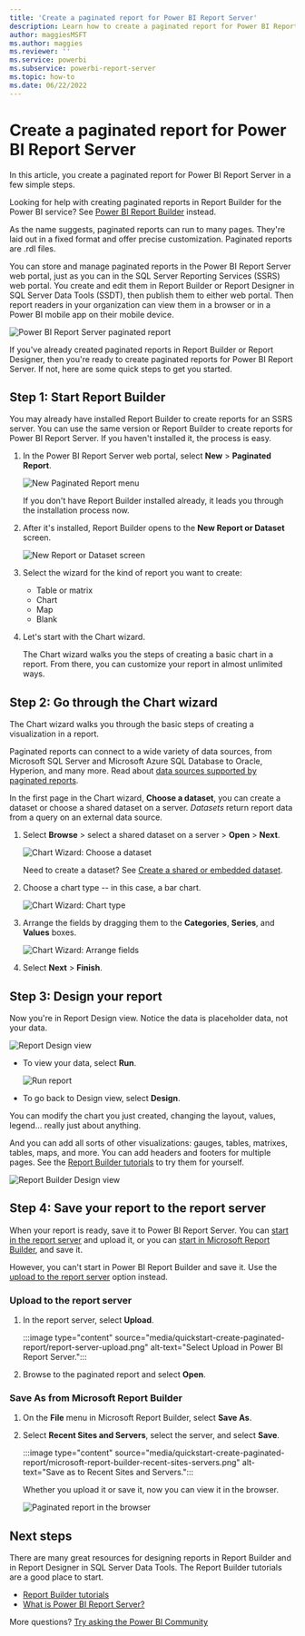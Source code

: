 ```yaml
---
title: 'Create a paginated report for Power BI Report Server'
description: Learn how to create a paginated report for Power BI Report Server in a few simple steps.
author: maggiesMSFT
ms.author: maggies
ms.reviewer: ''
ms.service: powerbi
ms.subservice: powerbi-report-server
ms.topic: how-to
ms.date: 06/22/2022
---
```

# Create a paginated report for Power BI Report Server

In this article, you create a paginated report for Power BI Report Server in a few simple steps.

Looking for help with creating paginated reports in Report Builder for the Power BI service? See [Power BI Report Builder](../paginated-reports/report-builder-power-bi.md) instead.

As the name suggests, paginated reports can run to many pages. They're laid out in a fixed format and offer precise customization. Paginated reports are .rdl files.

You can store and manage paginated reports in the Power BI Report Server web portal, just as you can in the SQL Server Reporting Services (SSRS) web portal. You create and edit them in Report Builder or Report Designer in SQL Server Data Tools (SSDT), then publish them to either web portal. Then report readers in your organization can view them in a browser or in a Power BI mobile app on their mobile device.

![Power BI Report Server paginated report](media/quickstart-create-paginated-report/reportserver-paginated-report.png)

If you've already created paginated reports in Report Builder or Report Designer, then you're ready to create paginated reports for Power BI Report Server. If not, here are some quick steps to get you started.

## Step 1: Start Report Builder
You may already have installed Report Builder to create reports for an SSRS server. You can use the same version or Report Builder to create reports for Power BI Report Server. If you haven't installed it, the process is easy.

1. In the Power BI Report Server web portal, select **New** > **Paginated Report**.
   
    ![New Paginated Report menu](media/quickstart-create-paginated-report/reportserver-new-paginated-report-menu.png)
   
    If you don't have Report Builder installed already, it leads you through the installation process now.
2. After it's installed, Report Builder opens to the **New Report or Dataset** screen.
   
    ![New Report or Dataset screen](media/quickstart-create-paginated-report/reportserver-paginated-new-report-screen.png)
3. Select the wizard for the kind of report you want to create:
   
   * Table or matrix
   * Chart
   * Map
   * Blank
4. Let's start with the Chart wizard.
   
    The Chart wizard walks you the steps of creating a basic chart in a report. From there, you can customize your report in almost unlimited ways.

## Step 2: Go through the Chart wizard
The Chart wizard walks you through the basic steps of creating a visualization in a report.

Paginated reports can connect to a wide variety of data sources, from Microsoft SQL Server and Microsoft Azure SQL Database to Oracle, Hyperion, and many more. Read about [data sources supported by paginated reports](connect-data-sources.md).

In the first page in the Chart wizard, **Choose a dataset**, you can create a dataset or choose a shared dataset on a server. *Datasets* return report data from a query on an external data source.

1. Select **Browse** > select a shared dataset on a server > **Open** > **Next**.
   
    ![Chart Wizard: Choose a dataset](media/quickstart-create-paginated-report/reportserver-paginated-choose-dataset.png)
   
     Need to create a dataset? See [Create a shared or embedded dataset](/sql/reporting-services/report-data/create-a-shared-dataset-or-embedded-dataset-report-builder-and-ssrs).
2. Choose a chart type -- in this case, a bar chart.
   
    ![Chart Wizard: Chart type](media/quickstart-create-paginated-report/reportserver-paginated-choose-chart-type.png)
3. Arrange the fields by dragging them to the **Categories**, **Series**, and **Values** boxes.
   
    ![Chart Wizard: Arrange fields](media/quickstart-create-paginated-report/reportserver-paginated-arrange-fields.png)
4. Select **Next** > **Finish**.

## Step 3: Design your report
Now you're in Report Design view. Notice the data is placeholder data, not your data.

![Report Design view](media/quickstart-create-paginated-report/reportserver-paginated-preview-report.png)

* To view your data, select **Run**.
  
     ![Run report](media/quickstart-create-paginated-report/reportserver-paginated-run-report.png)
* To go back to Design view, select **Design**.

You can modify the chart you just created, changing the layout, values, legend... really just about anything.

And you can add all sorts of other visualizations: gauges, tables, matrixes, tables, maps, and more. You can add headers and footers for multiple pages. See the [Report Builder tutorials](/sql/reporting-services/report-builder-tutorials) to try them for yourself.

![Report Builder Design view](media/quickstart-create-paginated-report/reportserver-paginated-finished-design-report.png)

## Step 4: Save your report to the report server

When your report is ready, save it to Power BI Report Server. You can [start in the report server](#upload-to-the-report-server) and upload it, or you can [start in Microsoft Report Builder](#save-as-from-microsoft-report-builder), and save it.

However, you can't start in Power BI Report Builder and save it. Use the [upload to the report server](#upload-to-the-report-server) option instead.

### Upload to the report server

1. In the report server, select **Upload**.

    :::image type="content" source="media/quickstart-create-paginated-report/report-server-upload.png" alt-text="Select Upload in Power BI Report Server.":::

1. Browse to the paginated report and select **Open**.

### Save As from Microsoft Report Builder

1. On the **File** menu in Microsoft Report Builder, select **Save As**.
1. Select **Recent Sites and Servers**, select the server, and select **Save**.

    :::image type="content" source="media/quickstart-create-paginated-report/microsoft-report-builder-recent-sites-servers.png" alt-text="Save as to Recent Sites and Servers.":::

    Whether you upload it or save it, now you can view it in the browser.
   
    ![Paginated report in the browser](media/quickstart-create-paginated-report/reportserver-paginated-report.png)

## Next steps
There are many great resources for designing reports in Report Builder and in Report Designer in SQL Server Data Tools. The Report Builder tutorials are a good place to start.

* [Report Builder tutorials](/sql/reporting-services/report-builder-tutorials)
* [What is Power BI Report Server?](get-started.md)  

More questions? [Try asking the Power BI Community](https://community.powerbi.com/)
